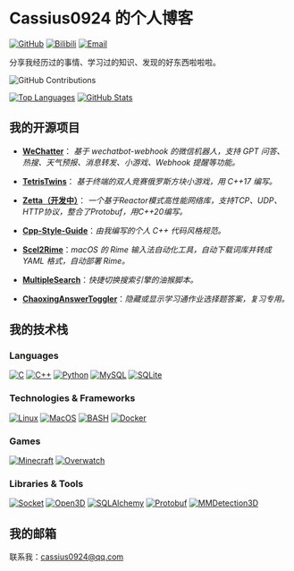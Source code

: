 # Cassius0924 的个人博客

[![GitHub](https://img.shields.io/badge/GitHub-blue?style=flat-square&logo=Github&logoColor=white)](https://github.com/cassius0924)
[![Bilibili](https://img.shields.io/badge/Bilibili-blue?style=flat-square&logo=bilibili&logoColor=white)](https://space.bilibili.com/12873865)
[![Email](https://img.shields.io/badge/Email-blue?style=flat-square&logo=gmail&logoColor=white)](mailto:cassius0924@qq.com)

分享我经历过的事情、学习过的知识、发现的好东西啦啦啦。

![GitHub Contributions](https://ghchart.rshah.org/cassius0924)

[![Top Languages](https://github-readme-stats.vercel.app/api/top-langs/?username=cassius0924&exclude_repo=Cassius0924.github.io&hide=css,html&card_width=500&hide_border=true&theme=transparent)](https://github.com/cassius0924)
[![GitHub Stats](https://github-readme-stats.vercel.app/api?username=cassius0924&card_width=500&hide_border=true&theme=transparent)](https://github.com/cassius0924)

## 我的开源项目

- **[WeChatter](https://github.com/Cassius0924/WeChatter)**： *基于 wechatbot-webhook 的微信机器人，支持 GPT 问答、热搜、天气预报、消息转发、小游戏、Webhook 提醒等功能。*

- **[TetrisTwins](https://github.com/Cassius0924/TetrisTwins)**： *基于终端的双人竞赛俄罗斯方块小游戏，用 C++17 编写。*

- **[Zetta（开发中）](https://github.com/Cassius0924/Zetta)**： *一个基于Reactor模式高性能网络库，支持TCP、UDP、HTTP协议，整合了Protobuf，用C++20编写。*

- **[Cpp-Style-Guide](https://github.com/NCIST-IoT-Lab/Cpp-Style-Guide)**：*由我编写的个人 C++ 代码风格规范。*

- **[Scel2Rime](https://github.com/Cassius0924/Scel2Rime)**：*macOS 的 Rime 输入法自动化工具，自动下载词库并转成 YAML 格式，自动部署 Rime。*

- **[MultipleSearch](https://github.com/Cassius0924/MultipleSearch)**：*快捷切换搜索引擎的油猴脚本。*

- **[ChaoxingAnswerToggler](https://github.com/Cassius0924/ChaoxingAnswerToggler)**：*隐藏或显示学习通作业选择题答案，复习专用。*

## 我的技术栈

### Languages

[![C](https://img.shields.io/badge/c-black?style=for-the-badge&logo=c)](https://github.com/cassius0924)
[![C++](https://img.shields.io/badge/c++-black?style=for-the-badge&logo=cplusplus)](https://github.com/cassius0924)
[![Python](https://img.shields.io/badge/python-black?style=for-the-badge&logo=python)](https://github.com/cassius0924)
[![MySQL](https://img.shields.io/badge/mysql-black?style=for-the-badge&logo=mysql)](https://github.com/cassius0924)
[![SQLite](https://img.shields.io/badge/sqlite-black?style=for-the-badge&logo=sqlite)](https://github.com/cassius0924)

### Technologies & Frameworks

[![Linux](https://img.shields.io/badge/linux-black?style=for-the-badge&logo=Linux)](https://github.com/cassius0924)
[![MacOS](https://img.shields.io/badge/MacOS-black?style=for-the-badge&logo=Windows)](https://github.com/cassius0924)
[![BASH](https://img.shields.io/badge/bash-black?style=for-the-badge&logo=gnu-bash&logoColor=white)](https://github.com/cassius0924)
[![Docker](https://img.shields.io/badge/docker-black?style=for-the-badge&logo=docker)](https://hub.docker.com/u/wervlad)

### Games

[![Minecraft](https://img.shields.io/badge/minecraft-black?style=for-the-badge&logo=minecraft)](https://github.com/cassius0924)
[![Overwatch](https://img.shields.io/badge/overwatch-black?style=for-the-badge&logo=)](https://github.com/cassius0924)

### Libraries & Tools

[![Socket](https://img.shields.io/badge/socket-black?style=for-the-badge&logo=socket.io)](https://github.com/cassius0924)
[![Open3D](https://img.shields.io/badge/open3d-black?style=for-the-badge&logo=open3d)](https://github.com/cassius0924)
[![SQLAlchemy](https://img.shields.io/badge/sqlalchemy-black?style=for-the-badge&logo=sqlalchemy)](https://github.com/cassius0924)
[![Protobuf](https://img.shields.io/badge/protobuf-black?style=for-the-badge&logo=protobuf)](https://github.com/cassius0924)
[![MMDetection3D](https://img.shields.io/badge/mmdetection3d-black?style=for-the-badge&logo=)](https://github.com/cassius0924)

## 我的邮箱

联系我：[cassius0924@qq.com](mailto:cassius0924@qq.com)
